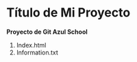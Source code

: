 # Título de Mi Proyecto
**Proyecto de Git Azul School**

[//]:# (Listas Enumeradas)
1. Index.html
2. Information.txt